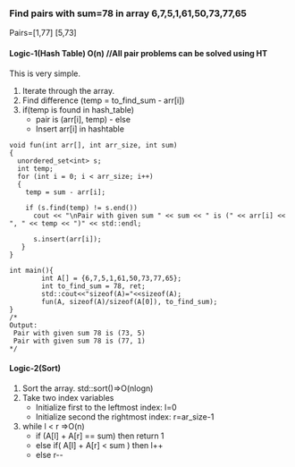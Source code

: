 ### Find pairs with sum=78 in array 6,7,5,1,61,50,73,77,65
Pairs=[1,77] [5,73]

#### Logic-1(Hash Table)      O(n)      //All pair problems can be solved using HT

This is very simple. 
  1. Iterate through the array.
  2. Find difference (temp = to_find_sum - arr[i])
  3. if(temp is found in hash_table)
      - pair is (arr[i], temp)
    - else
      - Insert arr[i] in hashtable

```
void fun(int arr[], int arr_size, int sum)
{
  unordered_set<int> s;
  int temp;
  for (int i = 0; i < arr_size; i++)
  {
    temp = sum - arr[i];

    if (s.find(temp) != s.end())
      cout << "\nPair with given sum " << sum << " is (" << arr[i] << ", " << temp << ")" << std::endl;

      s.insert(arr[i]);
   }
}

int main(){
        int A[] = {6,7,5,1,61,50,73,77,65};
        int to_find_sum = 78, ret;
        std::cout<<"sizeof(A)="<<sizeof(A);
        fun(A, sizeof(A)/sizeof(A[0]), to_find_sum);
}
/*
Output:
 Pair with given sum 78 is (73, 5)
 Pair with given sum 78 is (77, 1)
*/
```

#### Logic-2(Sort)

  1. Sort the array.          std::sort()=>O(nlogn)
  2. Take two index variables
     - Initialize first to the leftmost index: l=0
     - Initialize second  the rightmost index:  r=ar_size-1
  3. while l < r                                        =>O(n)
     - if (A[l] + A[r] == sum)  then return 1
     - else if( A[l] + A[r] <  sum )  then l++
     - else r--
